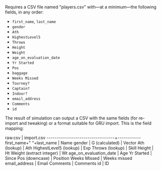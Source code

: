 Requires a CSV file named "players.csv" with—at a minimum—the following fields, in any order:

* `first_name`, `last_name`
* `gender`
* `Ath`
* `HighestLevel5`
* `Throws`
* `Height`
* `Weight`
* `age_on_evaluation_date`
* `Yr Started`
* `Pos`
* `baggage`
* `Weeks Missed`
* `Tourney?`
* `Captain?`
* `Indoor?`
* `email_address`
* `Comments`
* `id`

The result of simulation can output a CSV with the same fields (for re-import and tweaking) or a format suitable for GRU import. This is the field mapping:

raw.csv                            | import.csv
-----------------------------------+------------
first_name+" "+last_name           | Name
gender                             | G
(calculated)                       | Vector
Ath (lookup)                       | Ath
HighestLevel5 (lookup)             | Exp
Throws (lookup)                    | Skill
Height                             | Ht
Weight (extract integer)           | Wt
age_on_evaluation_date             | Age
Yr Started                         | Since
Pos (downcase)                     | Position
Weeks Missed                       | Weeks missed
email_address                      | Email
Comments                           | Comments
id                                 | ID
